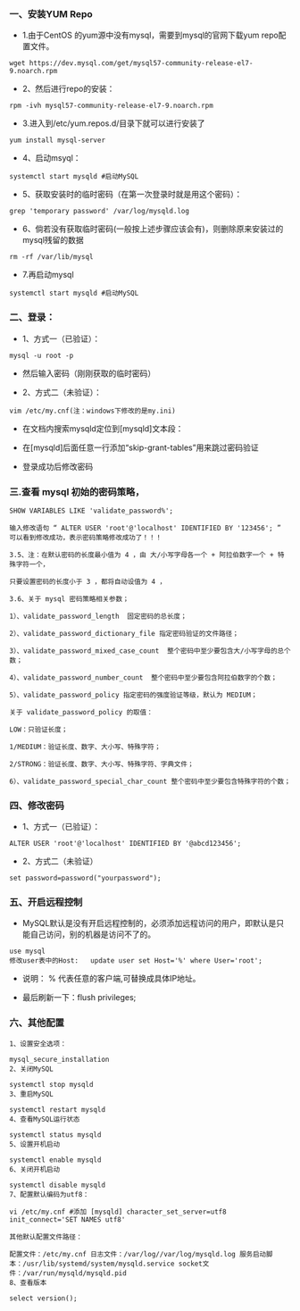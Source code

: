 ### 一、安装YUM Repo
- 1.由于CentOS 的yum源中没有mysql，需要到mysql的官网下载yum repo配置文件。
```
wget https://dev.mysql.com/get/mysql57-community-release-el7-9.noarch.rpm
```
- 2、然后进行repo的安装：
```
rpm -ivh mysql57-community-release-el7-9.noarch.rpm
```
- 3.进入到/etc/yum.repos.d/目录下就可以进行安装了 

```
yum install mysql-server
```

- 4、启动msyql：
```
systemctl start mysqld #启动MySQL
```

- 5、获取安装时的临时密码（在第一次登录时就是用这个密码）：
```
grep 'temporary password' /var/log/mysqld.log
```

- 6、倘若没有获取临时密码(一般按上述步骤应该会有)，则删除原来安装过的mysql残留的数据
```
rm -rf /var/lib/mysql
```

- 7.再启动mysql
```
systemctl start mysqld #启动MySQL
```

### 二、登录：
- 1、方式一（已验证）：
```
mysql -u root -p
```

- 然后输入密码（刚刚获取的临时密码）

- 2、方式二（未验证）：
```
vim /etc/my.cnf(注：windows下修改的是my.ini)
```

- 在文档内搜索mysqld定位到[mysqld]文本段：

- 在[mysqld]后面任意一行添加“skip-grant-tables”用来跳过密码验证
- 登录成功后修改密码


### 三.查看 mysql 初始的密码策略，

```
SHOW VARIABLES LIKE 'validate_password%';
```

```
输入修改语句 “ ALTER USER 'root'@'localhost' IDENTIFIED BY '123456'; ” 可以看到修改成功，表示密码策略修改成功了！！！

3.5、注：在默认密码的长度最小值为 4 ，由 大/小写字母各一个 + 阿拉伯数字一个 + 特殊字符一个，

只要设置密码的长度小于 3 ，都将自动设值为 4 ，

3.6、关于 mysql 密码策略相关参数；

1）、validate_password_length  固定密码的总长度；

2）、validate_password_dictionary_file 指定密码验证的文件路径；

3）、validate_password_mixed_case_count  整个密码中至少要包含大/小写字母的总个数；

4）、validate_password_number_count  整个密码中至少要包含阿拉伯数字的个数；

5）、validate_password_policy 指定密码的强度验证等级，默认为 MEDIUM；

关于 validate_password_policy 的取值：

LOW：只验证长度；

1/MEDIUM：验证长度、数字、大小写、特殊字符；

2/STRONG：验证长度、数字、大小写、特殊字符、字典文件；

6）、validate_password_special_char_count 整个密码中至少要包含特殊字符的个数；

```

### 四、修改密码
- 1、方式一（已验证）：
```
ALTER USER 'root'@'localhost' IDENTIFIED BY '@abcd123456'; 
```

- 2、方式二（未验证）
```
set password=password("yourpassword"); 
```

### 五、开启远程控制

- MySQL默认是没有开启远程控制的，必须添加远程访问的用户，即默认是只能自己访问，别的机器是访问不了的。
```
use mysql
修改user表中的Host:   update user set Host='%' where User='root';  
```

- 说明： % 代表任意的客户端,可替换成具体IP地址。

- 最后刷新一下：flush privileges;


###  六、其他配置

```
1、设置安全选项：

mysql_secure_installation
2、关闭MySQL

systemctl stop mysqld 
3、重启MySQL

systemctl restart mysqld 
4、查看MySQL运行状态

systemctl status mysqld 
5、设置开机启动

systemctl enable mysqld 
6、关闭开机启动

systemctl disable mysqld 
7、配置默认编码为utf8：

vi /etc/my.cnf #添加 [mysqld] character_set_server=utf8 init_connect='SET NAMES utf8'

其他默认配置文件路径： 

配置文件：/etc/my.cnf 日志文件：/var/log//var/log/mysqld.log 服务启动脚本：/usr/lib/systemd/system/mysqld.service socket文件：/var/run/mysqld/mysqld.pid
8、查看版本

select version();
```